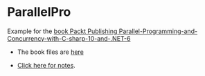 # ParallelPro
Example for the [book Packt Publishing Parallel-Programming-and-Concurrency-with-C-sharp-10-and-.NET-6](https://www.packtpub.com/product/parallel-programming-and-concurrency-with-c-10-and-net-6/9781803243672)

- The book files are [here](https://github.com/PacktPublishing/Parallel-Programming-and-Concurrency-with-C-sharp-10-and-.NET-6)


- [Click here for notes](Notes.md).



